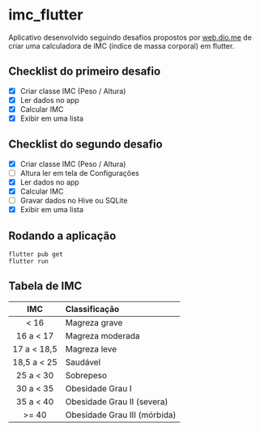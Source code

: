 # imc_flutter

Aplicativo desenvolvido seguindo desafios propostos por [web.dio.me](https://web.dio.me) de criar uma calculadora de IMC (índice de massa corporal) em flutter.

## Checklist do primeiro desafio

- [x] Criar classe IMC (Peso / Altura)
- [x] Ler dados no app
- [x] Calcular IMC
- [x] Exibir em uma lista

## Checklist do segundo desafio

- [x] Criar classe IMC (Peso / Altura)
- [ ] Altura ler em tela de Configurações
- [x] Ler dados no app
- [x] Calcular IMC
- [ ] Gravar dados no Hive ou SQLite
- [x] Exibir em uma lista

## Rodando a aplicação

```
flutter pub get
flutter run
```

## Tabela de IMC

|     IMC     | Classificação                |
|:-----------:|:-----------------------------|
|    < 16     | Magreza grave                |
|  16 a < 17  | Magreza moderada             |
| 17 a < 18,5 | Magreza leve                 |
| 18,5 a < 25 | Saudável                     |
|  25 a < 30  | Sobrepeso                    |
|  30 a < 35  | Obesidade Grau I             |
|  35 a < 40  | Obesidade Grau II (severa)   |
|    >= 40    | Obesidade Grau III (mórbida) |
